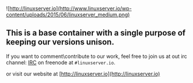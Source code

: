 ![http://linuxserver.io](http://www.linuxserver.io/wp-content/uploads/2015/06/linuxserver_medium.png)

## This is a base container with a single purpose of keeping our versions unison.

If you want to comment\contribute to our work, feel free to join us at out irc channel:
[IRC](http://www.linuxserver.io/index.php/irc/) on freenode at `#linuxserver.io`.

or visit our website at [http://linuxserver.io](http://linuxserver.io)